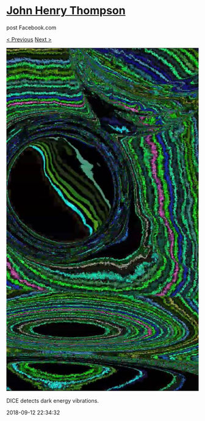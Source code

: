 # [John Henry Thompson](../README.md)
post Facebook.com

[< Previous](2018-09-12-2.md) [Next >](2018-09-12-4.md)

[![](../media/2018-09-12/Timeline-Photos-DICE-detects-dark-energy-vibrations.jpg)](../README.md)

DICE detects dark energy vibrations.

2018-09-12 22:34:32